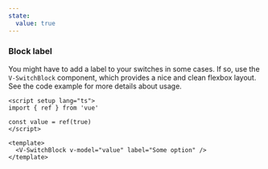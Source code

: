 ```yaml
---
state:
  value: true
---
```


### Block label

You might have to add a label to your switches in some cases.
If so, use the `V-SwitchBlock` component, which provides a nice and clean
flexbox layout. See the code example for more details about usage.

<!--code-->

```vue
<script setup lang="ts">
import { ref } from 'vue'

const value = ref(true)
</script>

<template>
  <V-SwitchBlock v-model="value" label="Some option" />
</template>
```

<!--/code-->

<!--example-->

<div>
  <V-SwitchBlock
    v-model="frontmatter.state.value"
    label="Some option"
  />
</div>

<!--/example-->
